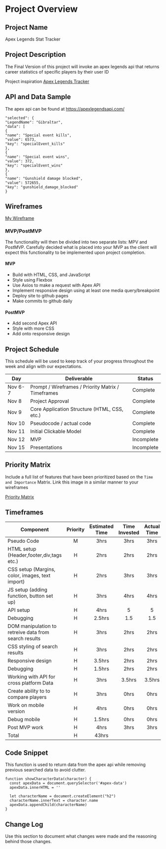 # Project Overview

## Project Name

Apex Legends Stat Tracker

## Project Description

The Final Version of this project will invoke an apex legends api that returns career statistics of specific players by their user ID

Project inspiration [Apex Legends Tracker](https://apex.tracker.gg "Apex Legends Tracker")

## API and Data Sample

The apex api can be found at https://apexlegendsapi.com/

```"legends": {
"selected": {
"LegendName": "Gibraltar",
"data": [
{
"name": "Special event kills",
"value": 6573,
"key": "specialEvent_kills"
},
{
"name": "Special event wins",
"value": 372,
"key": "specialEvent_wins"
},
{
"name": "Gunshield damage blocked",
"value": 572655,
"key": "gunshield_damage_blocked"
}
```
## Wireframes

[My Wireframe](https://whimsical.com/getting-started-PiTFgVft4vYxVmTJRvPEL4 "Mock Website")



### MVP/PostMVP

The functionality will then be divided into two separate lists: MPV and PostMVP.  Carefully decided what is placed into your MVP as the client will expect this functionality to be implemented upon project completion.  

#### MVP 

- Build with HTML, CSS, and JavaScript
- Style using Flexbox 
- Use Axios to make a request with Apex API
- Implement responsive design using at least one media query/breakpoint
- Deploy site to github pages
- Make commits to github daily


#### PostMVP  

- Add second Apex API
- Style with more CSS 
- Add onto responsive design 

## Project Schedule

This schedule will be used to keep track of your progress throughout the week and align with our expectations.  

|  Day | Deliverable | Status
|---|---| ---|
|Nov 6-7| Prompt / Wireframes / Priority Matrix / Timeframes | Complete
|Nov 8| Project Approval | Complete
|Nov 9| Core Application Structure (HTML, CSS, etc.) | Complete
|Nov 10| Pseudocode / actual code | Complete
|Nov 11| Initial Clickable Model  | Complete
|Nov 12| MVP | Incomplete
|Nov 15| Presentations | Incomplete

## Priority Matrix

Include a full list of features that have been prioritized based on the `Time and Importance` Matrix.  Link this image in a similar manner to your wireframes

[Priority Matrix](https://whimsical.com/49UgYuFsovtc1HTUjgmp3B "Priority Matrix")

## Timeframes

| Component | Priority | Estimated Time | Time Invested | Actual Time |
| --- | :---: |  :---: | :---: | :---: |
| Pseudo Code | M | 3hrs| 3hrs | 3hrs |
| HTML setup (Header,footer,div,tags etc.) | H | 2hrs| 2hrs | 2hrs |
| CSS setup (Margins, color, images, text import) | H | 2hrs| 3hrs | 3hrs |
| JS setup (adding function, button set up) | H | 3hrs| 4hrs | 4hrs |
| API setup | H | 4hrs| 5 | 5 |
| Debugging | H | 2.5hrs| 1.5 | 1.5 |
| DOM manipulation to retreive data from search results | H | 3hrs| 2hrs | 2hrs |
| CSS styling of search results | H | 3hrs| 2hrs | 2hrs |
| Responsive design | H | 3.5hrs| 2hrs | 2hrs |
| Debugging | H | 1.5hrs| 2hrs | 2hrs |
| Working with API for cross platform Data | H | 3hrs| 3.5hrs | 3.5hrs |
| Create ability to to compare players | H | 3hrs| 0hrs | 0hrs |
| Work on mobile version | H | 4hrs| 0hrs | 0hrs |
| Debug mobile | H | 1.5hrs| 0hrs | 0hrs |
| Post MVP work | H | 4hrs| 3hrs | 3hrs |
| Total | H | 43hrs|  |  |

## Code Snippet

This function is used to return data from the apex api while removing previous searched data to avoid clutter.   

```
function showCharacterData(character) {
  const apexData = document.querySelector('#apex-data')
  apexData.innerHTML = ''

  let characterName = document.createElement("h2")
  characterName.innerText = character.name
  apexData.appendChild(characterName)
}
```

## Change Log
 Use this section to document what changes were made and the reasoning behind those changes.  